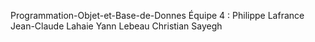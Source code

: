 Programmation-Objet-et-Base-de-Donnes
Équipe 4 :  Philippe Lafrance          Jean-Claude Lahaie          Yann Lebeau          Christian Sayegh

